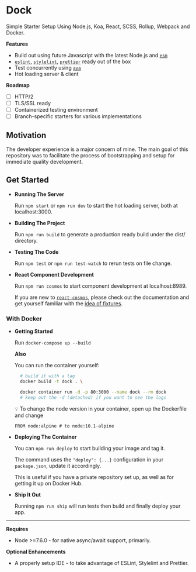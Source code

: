 # Dock

Simple Starter Setup Using Node.js, Koa, React, SCSS, Rollup, Webpack and Docker.

**Features**

- Build out using future Javascript with the latest Node.js and [`esm`](https://github.com/standard-things/esm)
- [`eslint`](https://github.com/eslint/eslint), [`stylelint`](https://github.com/stylelint/stylelint), [`prettier`](https://github.com/prettier/prettier) ready out of the box
- Test concurrently using [`ava`](https://github.com/avajs/ava)
- Hot loading server & client

**Roadmap**

- [ ] HTTP/2
- [ ] TLS/SSL ready
- [ ] Containerized testing environment
- [ ] Branch-specific starters for various implementations

## Motivation

The developer experience is a major concern of mine. The main goal of this repository was to facilitate the process of bootstrapping and setup for immediate quality development.

## Get Started

- **Running The Server**

  Run `npm start` or `npm run dev` to start the hot loading server, both at localhost:3000.

- **Building The Project**

  Run `npm run build` to generate a production ready build under the dist/ directory.

- **Testing The Code**

  Run `npm test` or `npm run test-watch` to rerun tests on file change.

- **React Component Development**

  Run `npm run cosmos` to start component development at localhost:8989.

  If you are new to [`react-cosmos`](https://github.com/react-cosmos/react-cosmos), please check out the documentation and get yourself familiar with the [idea of fixtures](https://github.com/react-cosmos/react-cosmos#fixtures).

### With Docker

- **Getting Started**

  Run `docker-compose up --build`

  **Also**

  You can run the container yourself:

  ```bash
    # build it with a tag
    docker build -t dock . \

    docker container run -d -p 80:3000 --name dock --rm dock
    # keep out the -d (detached) if you want to see the logs
  ```

  :bulb: To change the node version in your container, open up the Dockerfile and change

  `FROM node:alpine # to node:10.1-alpine`

- **Deploying The Container**

  You can `npm run deploy` to start building your image and tag it.

  The command uses the `"deploy": {...}` configuration in your `package.json`, update it accordingly.

  This is useful if you have a private repository set up, as well as for getting it up on Docker Hub.

- **Ship It Out**

  Running `npm run ship` will run tests then build and finally deploy your app.

---

**Requires**

- Node >=7.6.0 - for native async/await support, primarily.

**Optional Enhancements**

- A properly setup IDE - to take advantage of ESLint, Stylelint and Prettier.
